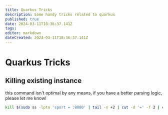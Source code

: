 ```yaml
---
title: Quarkus Tricks
description: Some handy tricks related to quarkus
published: true
date: 2024-03-11T18:36:37.141Z
tags: 
editor: markdown
dateCreated: 2024-03-11T18:36:37.141Z
---
```


# Quarkus Tricks
## Killing existing instance
this command isn't optimal by any means, if you have a better parsing logic, please let me know!
```bash
kill $(sudo ss -lptn 'sport = :8080' | tail -n +2 | cut -d '=' -f 2 | cut -d ',' -f 1) 
```